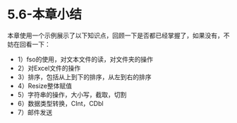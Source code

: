 # 5.6-本章小结

本章使用一个示例展示了以下知识点，回顾一下是否都已经掌握了，如果没有，不妨在回看一下：

- 1）fso的使用，对文本文件的读，对文件夹的操作 
- 2）对Excel文件的操作
- 3）排序，包括从上到下的排序，从左到右的排序
- 4）Resize整体赋值
- 5）字符串的操作，大小写，截取，切割
- 6）数据类型转换，CInt，CDbl
- 7）邮件发送
